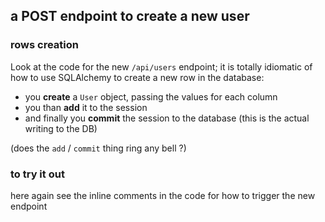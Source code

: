 ## a POST endpoint to create a new user

### rows creation

Look at the code for the new `/api/users` endpoint; it is totally idiomatic of
how to use SQLAlchemy to create a new row in the database:

- you **create** a `User` object, passing the values for each column
- you than **add** it to the session
- and finally you **commit** the session to the database (this is the actual
  writing to the DB)

(does the `add` / `commit` thing ring any bell ?)

### to try it out

here again see the inline comments in the code for how to trigger the new endpoint

